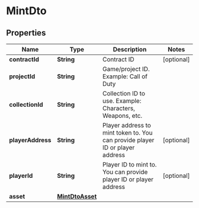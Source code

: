 

# MintDto


## Properties

| Name | Type | Description | Notes |
|------------ | ------------- | ------------- | -------------|
|**contractId** | **String** | Contract ID |  [optional] |
|**projectId** | **String** | Game/project ID. Example: Call of Duty |  |
|**collectionId** | **String** | Collection ID to use. Example: Characters, Weapons, etc. |  |
|**playerAddress** | **String** | Player address to mint token to. You can provide player ID or player address |  [optional] |
|**playerId** | **String** | Player ID to mint to. You can provide player ID or player address |  [optional] |
|**asset** | [**MintDtoAsset**](MintDtoAsset.md) |  |  |



